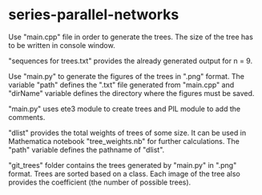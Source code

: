 # series-parallel-networks

Use "main.cpp" file in order to generate the trees. The size of the tree has to be written in console window.

"sequences for trees.txt" provides the already generated output for n = 9.

Use "main.py" to generate the figures of the trees in ".png" format. The variable "path" defines the ".txt" file generated from "main.cpp" and "dirName" variable defines the directory where the figures must be saved.

"main.py" uses ete3 module to create trees and PIL module to add the comments.

"dlist" provides the total weights of trees of some size. It can be used in Mathematica notebook "tree_weights.nb" for further calculations. The "path" variable defines the pathname of "dlist".

"git_trees" folder contains the trees generated by "main.py" in ".png" format. Trees are sorted based on a class. Each image of the tree also provides the coefficient (the number of possible trees).
